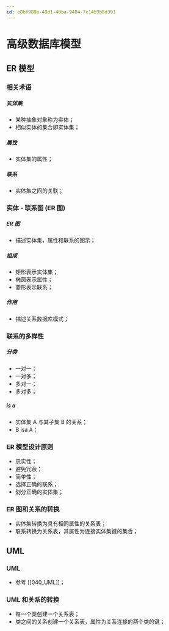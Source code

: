 ```yaml
---
id: e0bf988b-48d1-40ba-9484-7c14b9b8d391
---
```


# 高级数据库模型

## ER 模型

### 相关术语

##### 实体集

- 某种抽象对象称为实体；
- 相似实体的集合即实体集；

##### 属性

- 实体集的属性；

##### 联系

- 实体集之间的关联；

### 实体 - 联系图 (ER 图)

##### ER 图

- 描述实体集，属性和联系的图示；

##### 组成

- 矩形表示实体集；
- 椭圆表示属性；
- 菱形表示联系；

##### 作用

- 描述关系数据库模式；

### 联系的多样性

##### 分类

- 一对一；
- 一对多；
- 多对一；
- 多对多；

##### is a

- 实体集 A 与其子集 B 的关系；
- B isa A；

### ER 模型设计原则

- 忠实性；
- 避免冗余；
- 简单性；
- 选择正确的联系；
- 划分正确的实体集；

### ER 图和关系的转换

- 实体集转换为具有相同属性的关系表；
- 联系转换为关系表，其属性为连接实体集键的集合；

## UML

### UML

- 参考 [[040_UML]]；

### UML 和关系的转换

- 每一个类创建一个关系表；
- 类之间的关系创建一个关系表，属性为关系连接的两个类的键；

